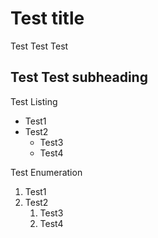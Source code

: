 # Test title
Test Test Test
## Test Test subheading
Test Listing
- Test1
- Test2
  - Test3
  - Test4

Test Enumeration
1. Test1
2. Test2
   1. Test3
   2. Test4